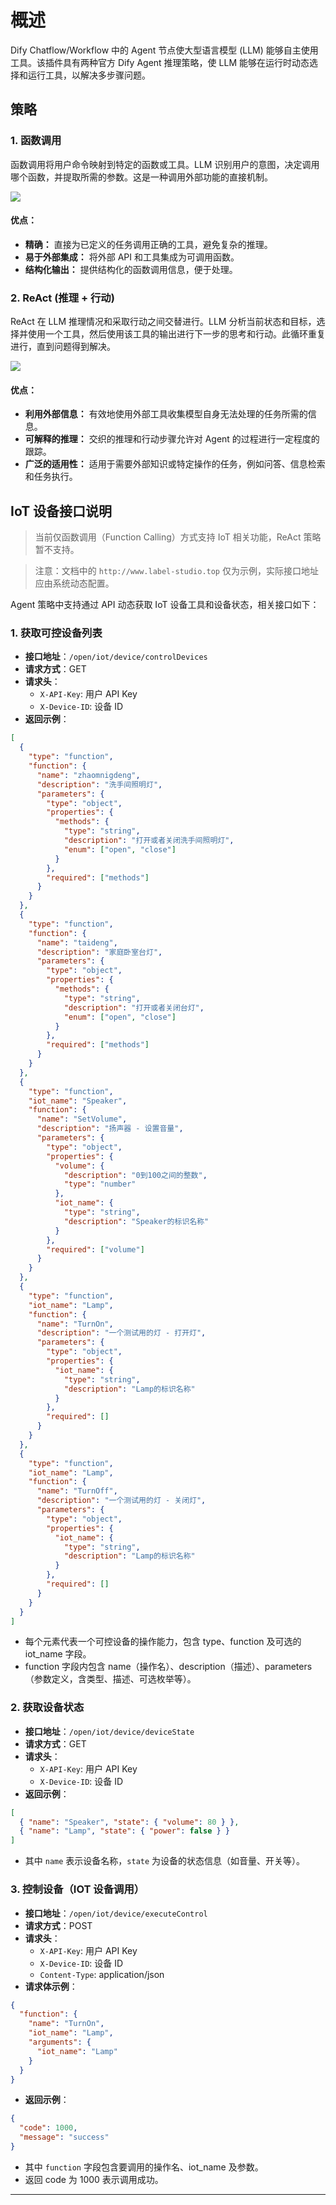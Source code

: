 # 概述

Dify Chatflow/Workflow 中的 Agent 节点使大型语言模型 (LLM) 能够自主使用工具。该插件具有两种官方 Dify Agent 推理策略，使 LLM 能够在运行时动态选择和运行工具，以解决多步骤问题。

## 策略

### 1. 函数调用

函数调用将用户命令映射到特定的函数或工具。LLM 识别用户的意图，决定调用哪个函数，并提取所需的参数。这是一种调用外部功能的直接机制。

![](./_assets/function_calling.png)

#### 优点：

- **精确：** 直接为已定义的任务调用正确的工具，避免复杂的推理。
- **易于外部集成：** 将外部 API 和工具集成为可调用函数。
- **结构化输出：** 提供结构化的函数调用信息，便于处理。

### 2. ReAct (推理 + 行动)

ReAct 在 LLM 推理情况和采取行动之间交替进行。LLM 分析当前状态和目标，选择并使用一个工具，然后使用该工具的输出进行下一步的思考和行动。此循环重复进行，直到问题得到解决。

![](./_assets/react.png)

#### 优点：

- **利用外部信息：** 有效地使用外部工具收集模型自身无法处理的任务所需的信息。
- **可解释的推理：** 交织的推理和行动步骤允许对 Agent 的过程进行一定程度的跟踪。
- **广泛的适用性：** 适用于需要外部知识或特定操作的任务，例如问答、信息检索和任务执行。

## IoT 设备接口说明

> 当前仅函数调用（Function Calling）方式支持 IoT 相关功能，ReAct 策略暂不支持。

> 注意：文档中的 `http://www.label-studio.top` 仅为示例，实际接口地址应由系统动态配置。

Agent 策略中支持通过 API 动态获取 IoT 设备工具和设备状态，相关接口如下：

### 1. 获取可控设备列表

- **接口地址**：`/open/iot/device/controlDevices`
- **请求方式**：GET
- **请求头**：
  - `X-API-Key`: 用户 API Key
  - `X-Device-ID`: 设备 ID
- **返回示例**：

```json
[
  {
    "type": "function",
    "function": {
      "name": "zhaomnigdeng",
      "description": "洗手间照明灯",
      "parameters": {
        "type": "object",
        "properties": {
          "methods": {
            "type": "string",
            "description": "打开或者关闭洗手间照明灯",
            "enum": ["open", "close"]
          }
        },
        "required": ["methods"]
      }
    }
  },
  {
    "type": "function",
    "function": {
      "name": "taideng",
      "description": "家庭卧室台灯",
      "parameters": {
        "type": "object",
        "properties": {
          "methods": {
            "type": "string",
            "description": "打开或者关闭台灯",
            "enum": ["open", "close"]
          }
        },
        "required": ["methods"]
      }
    }
  },
  {
    "type": "function",
    "iot_name": "Speaker",
    "function": {
      "name": "SetVolume",
      "description": "扬声器 - 设置音量",
      "parameters": {
        "type": "object",
        "properties": {
          "volume": {
            "description": "0到100之间的整数",
            "type": "number"
          },
          "iot_name": {
            "type": "string",
            "description": "Speaker的标识名称"
          }
        },
        "required": ["volume"]
      }
    }
  },
  {
    "type": "function",
    "iot_name": "Lamp",
    "function": {
      "name": "TurnOn",
      "description": "一个测试用的灯 - 打开灯",
      "parameters": {
        "type": "object",
        "properties": {
          "iot_name": {
            "type": "string",
            "description": "Lamp的标识名称"
          }
        },
        "required": []
      }
    }
  },
  {
    "type": "function",
    "iot_name": "Lamp",
    "function": {
      "name": "TurnOff",
      "description": "一个测试用的灯 - 关闭灯",
      "parameters": {
        "type": "object",
        "properties": {
          "iot_name": {
            "type": "string",
            "description": "Lamp的标识名称"
          }
        },
        "required": []
      }
    }
  }
]
```

- 每个元素代表一个可控设备的操作能力，包含 type、function 及可选的 iot_name 字段。
- function 字段内包含 name（操作名）、description（描述）、parameters（参数定义，含类型、描述、可选枚举等）。

### 2. 获取设备状态

- **接口地址**：`/open/iot/device/deviceState`
- **请求方式**：GET
- **请求头**：
  - `X-API-Key`: 用户 API Key
  - `X-Device-ID`: 设备 ID
- **返回示例**：

```json
[
  { "name": "Speaker", "state": { "volume": 80 } },
  { "name": "Lamp", "state": { "power": false } }
]
```

- 其中 `name` 表示设备名称，`state` 为设备的状态信息（如音量、开关等）。

### 3. 控制设备（IOT 设备调用）

- **接口地址**：`/open/iot/device/executeControl`
- **请求方式**：POST
- **请求头**：
  - `X-API-Key`: 用户 API Key
  - `X-Device-ID`: 设备 ID
  - `Content-Type`: application/json
- **请求体示例**：

```json
{
  "function": {
    "name": "TurnOn",
    "iot_name": "Lamp",
    "arguments": {
      "iot_name": "Lamp"
    }
  }
}
```

- **返回示例**：

```json
{
  "code": 1000,
  "message": "success"
}
```

- 其中 `function` 字段包含要调用的操作名、iot_name 及参数。
- 返回 code 为 1000 表示调用成功。

---
